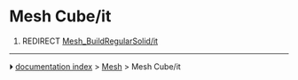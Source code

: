 # Mesh Cube/it
1.  REDIRECT [Mesh_BuildRegularSolid/it](Mesh_BuildRegularSolid/it.md)



---
⏵ [documentation index](../README.md) > [Mesh](Mesh_Workbench.md) > Mesh Cube/it
